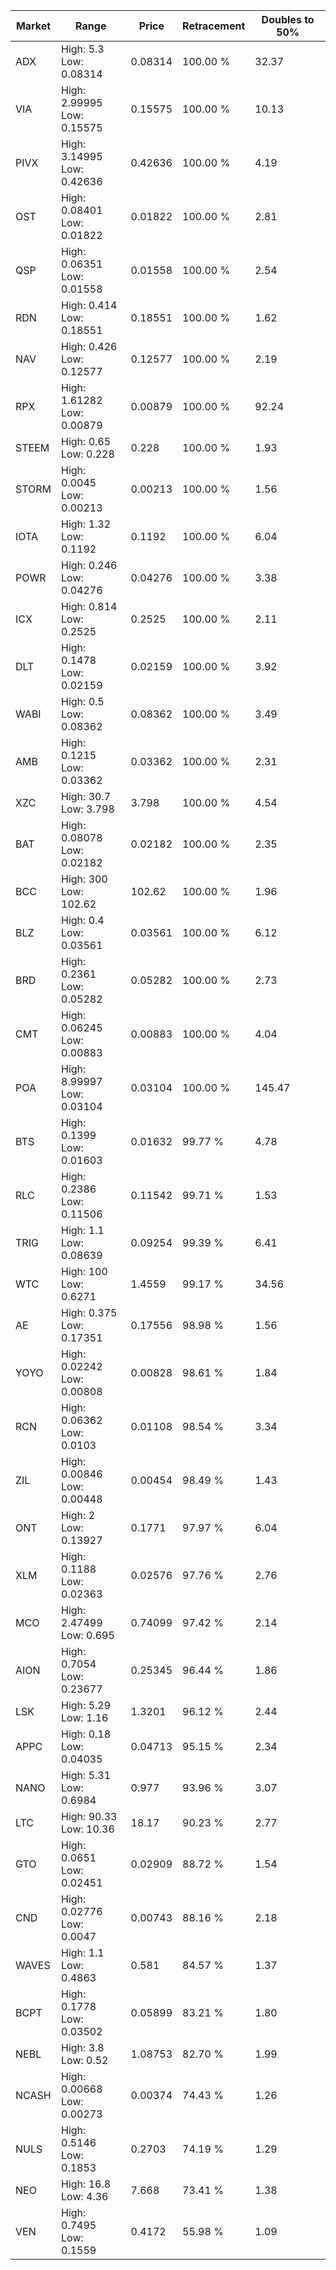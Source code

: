 | Market | Range | Price| Retracement | Doubles to 50% |
| --- | --- | --- | --- | --- |
| ADX | High: 5.3<br />Low: 0.08314 | 0.08314 | 100.00 % | 32.37 |
| VIA | High: 2.99995<br />Low: 0.15575 | 0.15575 | 100.00 % | 10.13 |
| PIVX | High: 3.14995<br />Low: 0.42636 | 0.42636 | 100.00 % | 4.19 |
| OST | High: 0.08401<br />Low: 0.01822 | 0.01822 | 100.00 % | 2.81 |
| QSP | High: 0.06351<br />Low: 0.01558 | 0.01558 | 100.00 % | 2.54 |
| RDN | High: 0.414<br />Low: 0.18551 | 0.18551 | 100.00 % | 1.62 |
| NAV | High: 0.426<br />Low: 0.12577 | 0.12577 | 100.00 % | 2.19 |
| RPX | High: 1.61282<br />Low: 0.00879 | 0.00879 | 100.00 % | 92.24 |
| STEEM | High: 0.65<br />Low: 0.228 | 0.228 | 100.00 % | 1.93 |
| STORM | High: 0.0045<br />Low: 0.00213 | 0.00213 | 100.00 % | 1.56 |
| IOTA | High: 1.32<br />Low: 0.1192 | 0.1192 | 100.00 % | 6.04 |
| POWR | High: 0.246<br />Low: 0.04276 | 0.04276 | 100.00 % | 3.38 |
| ICX | High: 0.814<br />Low: 0.2525 | 0.2525 | 100.00 % | 2.11 |
| DLT | High: 0.1478<br />Low: 0.02159 | 0.02159 | 100.00 % | 3.92 |
| WABI | High: 0.5<br />Low: 0.08362 | 0.08362 | 100.00 % | 3.49 |
| AMB | High: 0.1215<br />Low: 0.03362 | 0.03362 | 100.00 % | 2.31 |
| XZC | High: 30.7<br />Low: 3.798 | 3.798 | 100.00 % | 4.54 |
| BAT | High: 0.08078<br />Low: 0.02182 | 0.02182 | 100.00 % | 2.35 |
| BCC | High: 300<br />Low: 102.62 | 102.62 | 100.00 % | 1.96 |
| BLZ | High: 0.4<br />Low: 0.03561 | 0.03561 | 100.00 % | 6.12 |
| BRD | High: 0.2361<br />Low: 0.05282 | 0.05282 | 100.00 % | 2.73 |
| CMT | High: 0.06245<br />Low: 0.00883 | 0.00883 | 100.00 % | 4.04 |
| POA | High: 8.99997<br />Low: 0.03104 | 0.03104 | 100.00 % | 145.47 |
| BTS | High: 0.1399<br />Low: 0.01603 | 0.01632 | 99.77 % | 4.78 |
| RLC | High: 0.2386<br />Low: 0.11506 | 0.11542 | 99.71 % | 1.53 |
| TRIG | High: 1.1<br />Low: 0.08639 | 0.09254 | 99.39 % | 6.41 |
| WTC | High: 100<br />Low: 0.6271 | 1.4559 | 99.17 % | 34.56 |
| AE | High: 0.375<br />Low: 0.17351 | 0.17556 | 98.98 % | 1.56 |
| YOYO | High: 0.02242<br />Low: 0.00808 | 0.00828 | 98.61 % | 1.84 |
| RCN | High: 0.06362<br />Low: 0.0103 | 0.01108 | 98.54 % | 3.34 |
| ZIL | High: 0.00846<br />Low: 0.00448 | 0.00454 | 98.49 % | 1.43 |
| ONT | High: 2<br />Low: 0.13927 | 0.1771 | 97.97 % | 6.04 |
| XLM | High: 0.1188<br />Low: 0.02363 | 0.02576 | 97.76 % | 2.76 |
| MCO | High: 2.47499<br />Low: 0.695 | 0.74099 | 97.42 % | 2.14 |
| AION | High: 0.7054<br />Low: 0.23677 | 0.25345 | 96.44 % | 1.86 |
| LSK | High: 5.29<br />Low: 1.16 | 1.3201 | 96.12 % | 2.44 |
| APPC | High: 0.18<br />Low: 0.04035 | 0.04713 | 95.15 % | 2.34 |
| NANO | High: 5.31<br />Low: 0.6984 | 0.977 | 93.96 % | 3.07 |
| LTC | High: 90.33<br />Low: 10.36 | 18.17 | 90.23 % | 2.77 |
| GTO | High: 0.0651<br />Low: 0.02451 | 0.02909 | 88.72 % | 1.54 |
| CND | High: 0.02776<br />Low: 0.0047 | 0.00743 | 88.16 % | 2.18 |
| WAVES | High: 1.1<br />Low: 0.4863 | 0.581 | 84.57 % | 1.37 |
| BCPT | High: 0.1778<br />Low: 0.03502 | 0.05899 | 83.21 % | 1.80 |
| NEBL | High: 3.8<br />Low: 0.52 | 1.08753 | 82.70 % | 1.99 |
| NCASH | High: 0.00668<br />Low: 0.00273 | 0.00374 | 74.43 % | 1.26 |
| NULS | High: 0.5146<br />Low: 0.1853 | 0.2703 | 74.19 % | 1.29 |
| NEO | High: 16.8<br />Low: 4.36 | 7.668 | 73.41 % | 1.38 |
| VEN | High: 0.7495<br />Low: 0.1559 | 0.4172 | 55.98 % | 1.09 |
